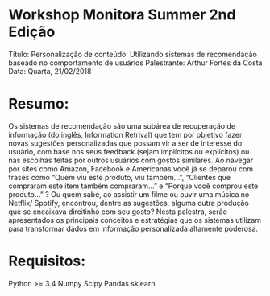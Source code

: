 # Workshop Monitora Summer 2nd Edição

Título: Personalização de conteúdo: Utilizando sistemas de recomendação baseado no comportamento de usuários
Palestrante: Arthur Fortes da Costa
Data: Quarta, 21/02/2018

Resumo:
========

Os sistemas de recomendação são uma subárea de recuperação de informação (do inglês, Information Retrival) que tem por objetivo fazer novas sugestões personalizadas que possam vir a ser de interesse do usuário, com base nos seus feedback (sejam implícitos ou explícitos) ou nas escolhas feitas por outros usuários com gostos similares. Ao navegar por sites como Amazon, Facebook e Americanas você já se deparou com frases como “Quem viu este produto, viu também…”, “Clientes que compraram este item também compraram…” e “Porque você comprou este produto…” ? Ou quem sabe, ao assistir um filme ou ouvir uma música no Netflix/ Spotify, encontrou, dentre as sugestões, alguma outra produção que se encaixava direitinho com seu gosto? Nesta palestra, serão apresentados os principais conceitos e estratégias que os sistemas utilizam para transformar dados em informação personalizada altamente poderosa.


Requisitos: 
============

Python >= 3.4
Numpy
Scipy
Pandas
sklearn


